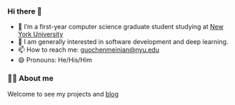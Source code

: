### Hi there 👋

- 🔭 I’m a first-year computer science graduate student studying at [New York University](https://cs.nyu.edu)
- 👯 I am generally interested in software development and deep learning.
- 📫 How to reach me: guochenmeinian@nyu.edu
- 😄 Pronouns: He/His/Him

### 👨‍🚒 About me

Welcome to see my projects and [blog](https://main--guochenmeinian.netlify.app/about/)


